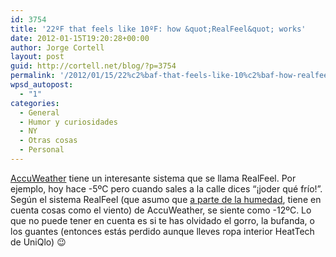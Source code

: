 ```yaml
---
id: 3754
title: '22ºF that feels like 10ºF: how &quot;RealFeel&quot; works'
date: 2012-01-15T19:20:28+00:00
author: Jorge Cortell
layout: post
guid: http://cortell.net/blog/?p=3754
permalink: '/2012/01/15/22%c2%baf-that-feels-like-10%c2%baf-how-realfeel-works/'
wpsd_autopost:
  - "1"
categories:
  - General
  - Humor y curiosidades
  - NY
  - Otras cosas
  - Personal
---
```

<a title="http://www.accuweather.com/" href="http://www.accuweather.com/" target="_blank">AccuWeather</a> tiene un interesante sistema que se llama RealFeel. Por ejemplo, hoy hace -5ºC pero cuando sales a la calle dices &#8220;¡joder qué frío!&#8221;. Según el sistema RealFeel (que asumo que <a title="http://www.experts123.com/q/how-does-the-patented-accuweather-realfeel-temperature-work.html" href="http://www.experts123.com/q/how-does-the-patented-accuweather-realfeel-temperature-work.html" target="_blank">a parte de la humedad</a>, tiene en cuenta cosas como el viento) de AccuWeather, se siente como -12ºC. Lo que no puede tener en cuenta es si te has olvidado el gorro, la bufanda, o los guantes (entonces estás perdido aunque lleves ropa interior HeatTech de UniQlo) 😉